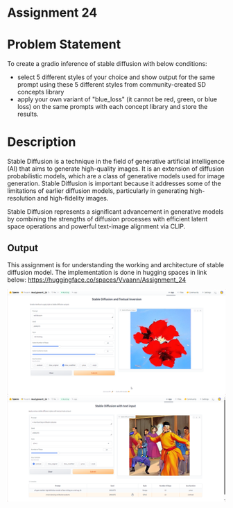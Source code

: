 
# Assignment 24

# Problem Statement

To create a gradio inference of stable diffusion with below conditions:

- select 5 different styles of your choice and show output for the same prompt using these 5 different styles from community-created SD concepts library
- apply your own variant of "blue_loss" (it cannot be red, green, or blue loss) on the same prompts with each concept library and store the results. 

# Description
Stable Diffusion is a technique in the field of generative artificial intelligence (AI) that aims to generate high-quality images. It is an extension of diffusion probabilistic models, which are a class of generative models used for image generation. Stable Diffusion is important because it addresses some of the limitations of earlier diffusion models, particularly in generating high-resolution and high-fidelity images.

Stable Diffusion represents a significant advancement in generative models by combining the strengths of diffusion processes with efficient latent space operations and powerful text-image alignment via CLIP. 


## Output

This assignment is for understanding the working and architecture of stable diffusion model. The implementation is done in hugging spaces in link below:
https://huggingface.co/spaces/Vvaann/Assignment_24

![diffusion](opt.png)
![diffusion_1](opt1.png)
